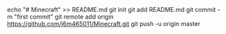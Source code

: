 echo "# Minecraft" >> README.md
git init
git add README.md
git commit -m "first commit"
git remote add origin https://github.com/j6m465011/Minecraft.git
git push -u origin master
